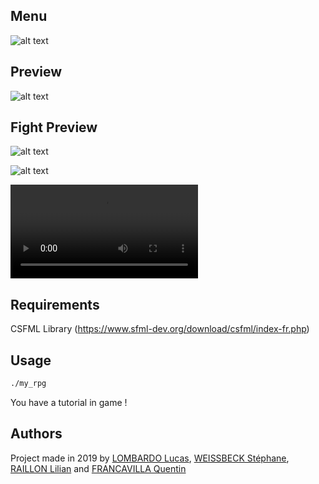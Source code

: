 ## Menu

![alt text](https://i.imgur.com/eD3spyj.png)

## Preview

![alt text](https://i.imgur.com/APfTzba.png)

## Fight Preview

![alt text](https://i.imgur.com/j9Zx2xo.png)

![alt text](https://i.imgur.com/gYPcdSL.jpg?1)

![alt text](https://thumbs.gfycat.com/LinedDeficientArmyworm-mobile.mp4)

## Requirements

CSFML Library (https://www.sfml-dev.org/download/csfml/index-fr.php)

## Usage

```bash
./my_rpg
```

You have a tutorial in game !

## Authors

Project made in 2019 by [LOMBARDO Lucas](https://www.linkedin.com/in/lucas-lombardo-173062187/), [WEISSBECK Stéphane](https://i.imgur.com/YVR8fxv.png), [RAILLON Lilian](https://www.linkedin.com/in/lilian-raillon-190a4a177/) and [FRANCAVILLA Quentin](https://www.linkedin.com/in/quentin-francavilla-585106179/)
